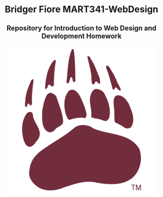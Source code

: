 # <p align= "center">Bridger Fiore MART341-WebDesign</p>
## <p align= "center">Repository for Introduction to Web Design and Development Homework</p>
<p align= "center"> 
<img src="/Images/logo_-university-of-montana-grizzlies-paw-print.png" width=460 hight=300 src="/">
</p><br/>

